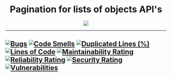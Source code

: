 <h1 align="center">Pagination for lists of objects API's</h1>

<p align="center"><img src="https://sonarcloud.io/images/project_badges/sonarcloud-black.svg"/></p>

------------------------------------
[![Bugs](https://sonarcloud.io/api/project_badges/measure?project=danielLeiteSilva_create-pagination&metric=bugs)](https://sonarcloud.io/summary/new_code?id=danielLeiteSilva_create-pagination)
[![Code Smells](https://sonarcloud.io/api/project_badges/measure?project=danielLeiteSilva_create-pagination&metric=code_smells)](https://sonarcloud.io/summary/new_code?id=danielLeiteSilva_create-pagination)
[![Duplicated Lines (%)](https://sonarcloud.io/api/project_badges/measure?project=danielLeiteSilva_create-pagination&metric=duplicated_lines_density)](https://sonarcloud.io/summary/new_code?id=danielLeiteSilva_create-pagination)
[![Lines of Code](https://sonarcloud.io/api/project_badges/measure?project=danielLeiteSilva_create-pagination&metric=ncloc)](https://sonarcloud.io/summary/new_code?id=danielLeiteSilva_create-pagination)
[![Maintainability Rating](https://sonarcloud.io/api/project_badges/measure?project=danielLeiteSilva_create-pagination&metric=sqale_rating)](https://sonarcloud.io/summary/new_code?id=danielLeiteSilva_create-pagination)
[![Reliability Rating](https://sonarcloud.io/api/project_badges/measure?project=danielLeiteSilva_create-pagination&metric=reliability_rating)](https://sonarcloud.io/summary/new_code?id=danielLeiteSilva_create-pagination)
[![Security Rating](https://sonarcloud.io/api/project_badges/measure?project=danielLeiteSilva_create-pagination&metric=security_rating)](https://sonarcloud.io/summary/new_code?id=danielLeiteSilva_create-pagination)
[![Vulnerabilities](https://sonarcloud.io/api/project_badges/measure?project=danielLeiteSilva_create-pagination&metric=vulnerabilities)](https://sonarcloud.io/summary/new_code?id=danielLeiteSilva_create-pagination)
---------------------------------

